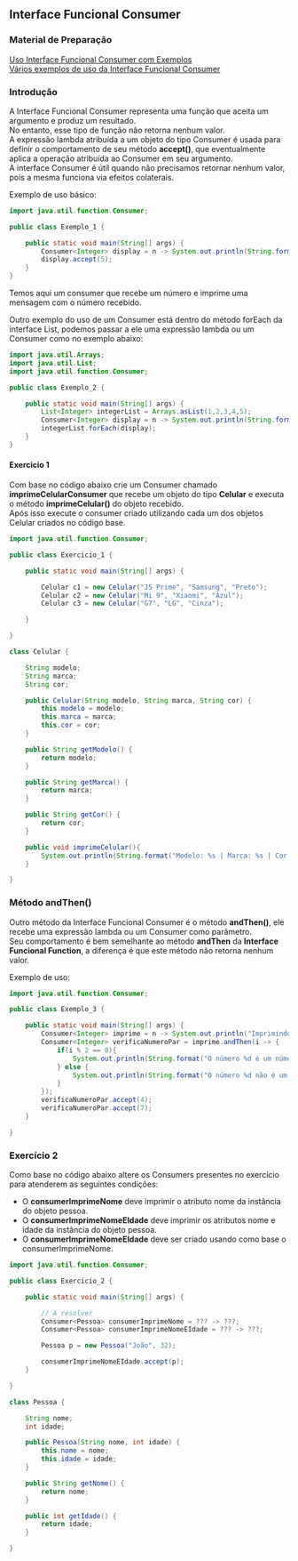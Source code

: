 ## Interface Funcional Consumer

### Material de Preparação
[Uso Interface Funcional Consumer com Exemplos](https://www.geeksforgeeks.org/java-8-consumer-interface-in-java-with-examples/)<br/>
[Vários exemplos de uso da Interface Funcional Consumer](https://www.programcreek.com/java-api-examples/?api=java.util.function.Consumer)

### Introdução
A Interface Funcional Consumer representa uma função que aceita um argumento e produz um resultado.
<br/>No entanto, esse tipo de função não retorna nenhum valor.
<br/>A expressão lambda atribuída a um objeto do tipo Consumer é usada para definir o comportamento de seu método **accept()**, que eventualmente aplica a operação atribuída ao Consumer em seu argumento.
<br/>A interface Consumer é útil quando não precisamos retornar nenhum valor, pois a mesma funciona via efeitos colaterais.

Exemplo de uso básico:<br/>
```java
import java.util.function.Consumer;

public class Exemplo_1 {

    public static void main(String[] args) {
        Consumer<Integer> display = n -> System.out.println(String.format("Imprimindo número: %s", n));
        display.accept(5);
    }
}
```
Temos aqui um consumer que recebe um número e imprime uma mensagem com o número recebido.<br/>

Outro exemplo do uso de um Consumer está dentro do método forEach da interface List, podemos passar a ele uma expressão lambda ou um Consumer como no exemplo abaixo:
```java
import java.util.Arrays;
import java.util.List;
import java.util.function.Consumer;

public class Exemplo_2 {

    public static void main(String[] args) {
        List<Integer> integerList = Arrays.asList(1,2,3,4,5);
        Consumer<Integer> display = n -> System.out.println(String.format("Imprimindo número: %s", n));
        integerList.forEach(display);
    }
}
```

#### Exercicio 1
Com base no código abaixo crie um Consumer chamado **imprimeCelularConsumer** que recebe um objeto do tipo **Celular** e executa o método **imprimeCelular()** do objeto recebido.<br/>
Após isso execute o consumer criado utilizando cada um dos objetos Celular criados no código base.
```java
import java.util.function.Consumer;

public class Exercicio_1 {

    public static void main(String[] args) {

        Celular c1 = new Celular("J5 Prime", "Samsung", "Preto");
        Celular c2 = new Celular("Mi 9", "Xiaomi", "Azul");
        Celular c3 = new Celular("G7", "LG", "Cinza");

    }

}

class Celular {

    String modelo;
    String marca;
    String cor;

    public Celular(String modelo, String marca, String cor) {
        this.modelo = modelo;
        this.marca = marca;
        this.cor = cor;
    }

    public String getModelo() {
        return modelo;
    }

    public String getMarca() {
        return marca;
    }

    public String getCor() {
        return cor;
    }

    public void imprimeCelular(){
        System.out.println(String.format("Modelo: %s | Marca: %s | Cor: %s", this.modelo, this.marca, this.cor));
    }

}
```

### Método andThen()
Outro método da Interface Funcional Consumer é o método **andThen()**, ele recebe uma expressão lambda ou um Consumer como parâmetro.<br/>
Seu comportamento é bem semelhante ao método **andThen** da **Interface Funcional Function**, a diferença é que este método não retorna nenhum valor.

Exemplo de uso:
```java
import java.util.function.Consumer;

public class Exemplo_3 {

    public static void main(String[] args) {
        Consumer<Integer> imprime = n -> System.out.println("Imprimindo número: " + n);
        Consumer<Integer> verificaNumeroPar = imprime.andThen(i -> {
            if(i % 2 == 0){
                System.out.println(String.format("O número %d é um número par", i));
            } else {
                System.out.println(String.format("O número %d não é um número par", i));
            }
        });
        verificaNumeroPar.accept(4);
        verificaNumeroPar.accept(7);
    }

}
```

### Exercício 2
Como base no código abaixo altere os Consumers presentes no exercício para atenderem as seguintes condições:
 * O **consumerImprimeNome** deve imprimir o atributo nome da instância do objeto pessoa.
 * O **consumerImprimeNomeEIdade** deve imprimir os atributos nome e idade da instância do objeto pessoa.
 * O **consumerImprimeNomeEIdade** deve ser criado usando como base o consumerImprimeNome. 
```java
import java.util.function.Consumer;

public class Exercicio_2 {

    public static void main(String[] args) {

        // A resolver
        Consumer<Pessoa> consumerImprimeNome = ??? -> ???;
        Consumer<Pessoa> consumerImprimeNomeEIdade = ??? -> ???;

        Pessoa p = new Pessoa("João", 32);

        consumerImprimeNomeEIdade.accept(p);
    }

}

class Pessoa {

    String nome;
    int idade;

    public Pessoa(String nome, int idade) {
        this.nome = nome;
        this.idade = idade;
    }

    public String getNome() {
        return nome;
    }

    public int getIdade() {
        return idade;
    }

}
```